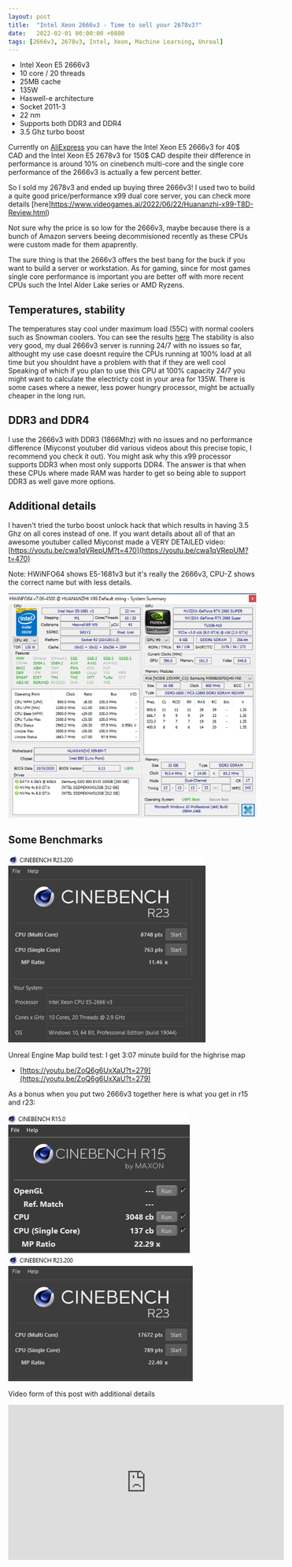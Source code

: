 ```yaml
---
layout: post
title:  "Intel Xeon 2666v3 - Time to sell your 2678v3?"
date:   2022-02-01 00:00:00 +0800
tags: [2666v3, 2678v3, Intel, Xeon, Machine Learning, Unreal]
---
```



*   Intel Xeon E5 2666v3 
*   10 core / 20 threads
*   25MB cache
*   135W
*   Haswell-e architecture
*   Socket 2011-3
*   22 nm
*   Supports both DDR3 and DDR4
*   3.5 Ghz turbo boost

Currently on [AliExpress](https://www.aliexpress.com/) you can have the Intel Xeon E5 2666v3 for 40$ CAD and the Intel Xeon E5 2678v3 for 150$ CAD despite their difference in performance is around 10% on cinebench multi-core and the single core performance of the 2666v3 is actually a few percent better.

So I sold my 2678v3 and ended up buying three 2666v3!
I used two to build a quite good price/performance x99 dual core server, you can check more details [here]https://www.videogames.ai/2022/06/22/Huananzhi-x99-T8D-Review.html)

Not sure why the price is so low for the 2666v3, maybe because there is a bunch of Amazon servers beeing decommisioned recently as these CPUs were custom made for them apaprently.

The sure thing is that the 2666v3 offers the best bang for the buck if you want to build a server or workstation. As for gaming, since for most games single core performance is important you are better off with more recent CPUs such the Intel Alder Lake series or AMD Ryzens.

## Temperatures, stability
The temperatures stay cool under maximum load (55C) with normal coolers such as Snowman coolers. You can see the results [here](https://youtu.be/ZoQ6g6UxXaU?t=322)
The stability is also very good, my dual 2666v3 server is running 24/7 with no issues so far, althought my use case doesnt require the CPUs running at 100% load at all time but you shouldnt have a problem with that if they are well cool
Speaking of which if you plan to use this CPU at 100% capacity 24/7 you might want to calculate the electricty cost in your area for 135W. There is some cases where a newer, less power hungry processor, might be actually cheaper in the long run.

## DDR3 and DDR4
I use the 2666v3 with DDR3 (1866Mhz) with no issues and no performance difference (Miyconst youtuber did various videos about this precise topic, I recommend you check it out). You might ask why this x99 processor supports DDR3 when most only supports DDR4. The answer is that when these CPUs where made RAM was harder to get so being able to support DDR3 as well gave more options.

## Additional details
I haven't tried the turbo boost unlock hack that which results in having 3.5 Ghz on all cores instead of one. If you want details about all of that an awesome youtuber called Miyconst made a VERY DETAILED video: [https://youtu.be/cwa1qVRepUM?t=470](https://youtu.be/cwa1qVRepUM?t=470)

Note: HWiNFO64 shows E5-1681v3 but it's really the 2666v3, CPU-Z shows the correct name but with less details.

![hwi](/assets/hardware/2666v3_hwi.png)

## Some Benchmarks
![r23](/assets/hardware/2666v3_r23.png)

Unreal Engine Map build test: I get 3:07 minute build for the highrise map
*   [https://youtu.be/ZoQ6g6UxXaU?t=279](https://youtu.be/ZoQ6g6UxXaU?t=279)

As a bonus when you put two 2666v3 together here is what you get in r15 and r23:

![wwfmania](/assets/hardware/x99-t8d_cbr15.png)
![wwfmania](/assets/hardware/x99-t8d_cbr23.png)

Video form of this post with additional details
<iframe width="560" height="315" src="https://www.youtube.com/embed/ZoQ6g6UxXaU" title="YouTube video player" frameborder="0" allow="accelerometer; autoplay; clipboard-write; encrypted-media; gyroscope; picture-in-picture" allowfullscreen></iframe>



